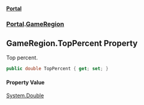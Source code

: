 #### [Portal](index.md 'index')
### [Portal](Portal.md 'Portal').[GameRegion](GameRegion.md 'Portal.GameRegion')

## GameRegion.TopPercent Property

Top percent.

```csharp
public double TopPercent { get; set; }
```

#### Property Value
[System.Double](https://docs.microsoft.com/en-us/dotnet/api/System.Double 'System.Double')